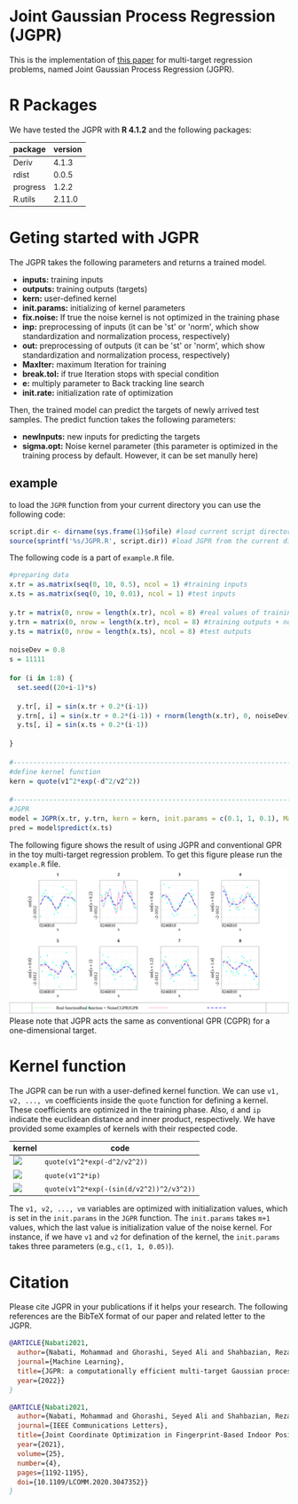 # Joint Gaussian Process Regression (JGPR)
This is the implementation of [this paper](https://link.springer.com/article/10.1007/s10994-022-06170-3) for multi-target regression problems, named Joint Gaussian Process Regression (JGPR).

# R Packages
We have tested the JGPR with **R 4.1.2** and the following packages:
  
| package  | version |
| ------------- | ------------- |
| Deriv  | 4.1.3  |
| rdist  | 0.0.5  |
| progress  | 1.2.2  |
| R.utils  | 2.11.0  |

# Geting started with JGPR
The JGPR takes the following parameters and returns a trained model.
  - **inputs:** training inputs
  - **outputs:** training outputs (targets)
  - **kern:** user-defined kernel
  - **init.params:**  initializing of kernel parameters
  - **fix.noise:** If true the noise kernel is not optimized in the training phase
  - **inp:** preprocessing of inputs (it can be 'st' or 'norm', which show standardization and normalization process, respectively)
  - **out:** preprocessing of outputs (it can be 'st' or 'norm', which show standardization and normalization process, respectively)
  - **MaxIter:**  maximum Iteration for training
  - **break.tol:** if true Iteration stops with special condition
  - **e:** multiply parameter to Back tracking line search
  - **init.rate:** initialization rate of optimization

Then, the trained model can predict the targets of newly arrived test samples. The predict function takes the following parameters:
  - **newInputs:** new inputs for predicting the targets
  - **sigma.opt:** Noise kernel parameter (this parameter is optimized in the training process by default. However, it can be set manully here)


## example
to load the ```JGPR``` function from your current directory you can use the following code:
```R
script.dir <- dirname(sys.frame(1)$ofile) #load current script directory
source(sprintf('%s/JGPR.R', script.dir)) #load JGPR from the current directory
```
The following code is a part of ```example.R``` file.
```R
#preparing data
x.tr = as.matrix(seq(0, 10, 0.5), ncol = 1) #training inputs
x.ts = as.matrix(seq(0, 10, 0.01), ncol = 1) #test inputs

y.tr = matrix(0, nrow = length(x.tr), ncol = 8) #real values of training outputs
y.trn = matrix(0, nrow = length(x.tr), ncol = 8) #training outputs + noise
y.ts = matrix(0, nrow = length(x.ts), ncol = 8) #test outputs

noiseDev = 0.8
s = 11111

for (i in 1:8) {
  set.seed((20+i-1)*s)
  
  y.tr[, i] = sin(x.tr + 0.2*(i-1))
  y.trn[, i] = sin(x.tr + 0.2*(i-1)) + rnorm(length(x.tr), 0, noiseDev)
  y.ts[, i] = sin(x.ts + 0.2*(i-1))

}

#-------------------------------------------------------------------------------
#define kernel function
kern = quote(v1^2*exp(-d^2/v2^2))

#-------------------------------------------------------------------------------
#JGPR
model = JGPR(x.tr, y.trn, kern = kern, init.params = c(0.1, 1, 0.1), MaxIter = 100)
pred = model$predict(x.ts)
```
The following figure shows the result of using JGPR and conventional GPR in the toy multi-target regression problem. To get this figure please run the ```example.R``` file.
![result](https://github.com/m-nabati/JGPR/blob/main/Toy.svg)
Please note that JGPR acts the same as conventional GPR (CGPR) for a one-dimensional target.
 
# Kernel function
The JGPR can be run with a user-defined kernel function. We can use ```v1, v2, ..., vm``` coefficients inside the ```quote``` function for defining a kernel. These coefficients are optimized in the training phase. Also, ```d``` and ```ip``` indicate the euclidean distance and inner product, respectively. We have provided some examples of kernels with their respected code.
 
| kernel  | code |
| ------------- | ------------- |
| <img src="https://render.githubusercontent.com/render/math?math=k(x_i, x_j) = v_1^2 exp({ - \dfrac{d^2(x_i , x_j)}{v_2^2}) }"> | ```quote(v1^2*exp(-d^2/v2^2))``` |
| <img src="https://render.githubusercontent.com/render/math?math=k(x_i, x_j) = v_1^2 x_i x_j">  | ```quote(v1^2*ip)```  |
| <img src="https://render.githubusercontent.com/render/math?math=k(x_i, x_j) = v_1^2 exp\left(- \dfrac{ sin^2(d(x_i, x_j) / v_2^2) }{v_3^2} \right)">  | ```quote(v1^2*exp(-(sin(d/v2^2))^2/v3^2))```  |

The ```v1, v2, ..., vm``` variables are optimized with initialization values, which is set in the ```init.params``` in the ```JGPR``` function. The ```init.params``` takes ```m+1``` values, which the last value is initialization value of the noise kernel. For instance, if we have ```v1``` and ```v2``` for defination of the kernel, the ```init.params``` takes three parameters (e.g., ```c(1, 1, 0.05)```).
 
# Citation
Please cite JGPR in your publications if it helps your research. The following references are the BibTeX format of our paper and related letter to the JGPR.
```BibTeX
@ARTICLE{Nabati2021,
  author={Nabati, Mohammad and Ghorashi, Seyed Ali and Shahbazian, Reza},
  journal={Machine Learning}, 
  title={JGPR: a computationally efficient multi-target Gaussian process regression algorithm}, 
  year={2022}}
}
```
```BibTeX
@ARTICLE{Nabati2021,
  author={Nabati, Mohammad and Ghorashi, Seyed Ali and Shahbazian, Reza},
  journal={IEEE Communications Letters}, 
  title={Joint Coordinate Optimization in Fingerprint-Based Indoor Positioning}, 
  year={2021},
  volume={25},
  number={4},
  pages={1192-1195},
  doi={10.1109/LCOMM.2020.3047352}}
}
```

 
